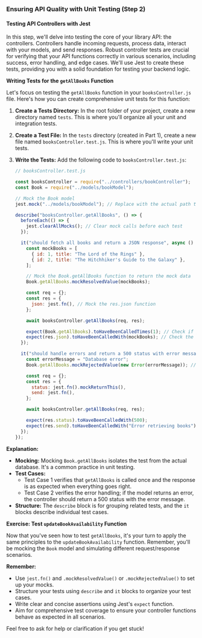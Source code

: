 ### Ensuring API Quality with Unit Testing (Step 2)

#### Testing API Controllers with Jest

In this step, we'll delve into testing the core of your library API: the controllers. Controllers handle incoming requests, process data, interact with your models, and send responses. Robust controller tests are crucial for verifying that your API functions correctly in various scenarios, including success, error handling, and edge cases. We'll use Jest to create these tests, providing you with a solid foundation for testing your backend logic.

**Writing Tests for the `getAllBooks` Function**

Let's focus on testing the `getAllBooks` function in your `booksController.js` file. Here's how you can create comprehensive unit tests for this function:

1.  **Create a Tests Directory:** In the root folder of your project, create a new directory named `tests`. This is where you'll organize all your unit and integration tests.

2.  **Create a Test File:** In the `tests` directory (created in Part 1), create a new file named `booksController.test.js`. This is where you'll write your unit tests.

3.  **Write the Tests:** Add the following code to `booksController.test.js`:

    ```javascript
    // booksController.test.js

    const booksController = require("../controllers/bookController");
    const Book = require("../models/bookModel");

    // Mock the Book model
    jest.mock("../models/bookModel"); // Replace with the actual path to your Book model

    describe("booksController.getAllBooks", () => {
      beforeEach(() => {
        jest.clearAllMocks(); // Clear mock calls before each test
      });

      it("should fetch all books and return a JSON response", async () => {
        const mockBooks = [
          { id: 1, title: "The Lord of the Rings" },
          { id: 2, title: "The Hitchhiker's Guide to the Galaxy" },
        ];

        // Mock the Book.getAllBooks function to return the mock data
        Book.getAllBooks.mockResolvedValue(mockBooks);

        const req = {};
        const res = {
          json: jest.fn(), // Mock the res.json function
        };

        await booksController.getAllBooks(req, res);

        expect(Book.getAllBooks).toHaveBeenCalledTimes(1); // Check if getAllBooks was called
        expect(res.json).toHaveBeenCalledWith(mockBooks); // Check the response body
      });

      it("should handle errors and return a 500 status with error message", async () => {
        const errorMessage = "Database error";
        Book.getAllBooks.mockRejectedValue(new Error(errorMessage)); // Simulate an error

        const req = {};
        const res = {
          status: jest.fn().mockReturnThis(),
          send: jest.fn(),
        };

        await booksController.getAllBooks(req, res);

        expect(res.status).toHaveBeenCalledWith(500);
        expect(res.send).toHaveBeenCalledWith("Error retrieving books");
      });
    });
    ```

**Explanation:**

- **Mocking:** Mocking `Book.getAllBooks` isolates the test from the actual database. It's a common practice in unit testing.
- **Test Cases:**
  - Test Case 1 verifies that `getAllBooks` is called once and the response is as expected when everything goes right.
  - Test Case 2 verifies the error handling; if the model returns an error, the controller should return a 500 status with the error message.
- **Structure:** The `describe` block is for grouping related tests, and the `it` blocks describe individual test cases.

**Exercise: Test `updateBookAvailability` Function**

Now that you've seen how to test `getAllBooks`, it's your turn to apply the same principles to the `updateBookAvailability` function. Remember, you'll be mocking the `Book` model and simulating different request/response scenarios.

**Remember:**

- Use `jest.fn()` and `.mockResolvedValue()` or `.mockRejectedValue()` to set up your mocks.
- Structure your tests using `describe` and `it` blocks to organize your test cases.
- Write clear and concise assertions using Jest's `expect` function.
- Aim for comprehensive test coverage to ensure your controller functions behave as expected in all scenarios.

Feel free to ask for help or clarification if you get stuck!
